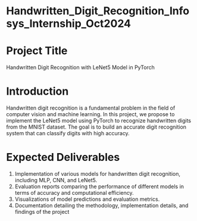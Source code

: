 # Handwritten_Digit_Recognition_Infosys_Internship_Oct2024

# Project Title
Handwritten Digit Recognition with LeNet5 Model in PyTorch

# Introduction
Handwritten digit recognition is a fundamental problem in the field of computer vision and machine learning. In this project, we propose to implement the LeNet5 model using PyTorch to recognize handwritten digits from the MNIST dataset. The goal is to build an accurate digit recognition system that can classify digits with high accuracy.

# Expected Deliverables
1. Implementation of various models for handwritten digit recognition, including MLP, CNN, and LeNet5.
2. Evaluation reports comparing the performance of different models in terms of accuracy and computational efficiency.
3. Visualizations of model predictions and evaluation metrics.
4. Documentation detailing the methodology, implementation details, and findings of the project
